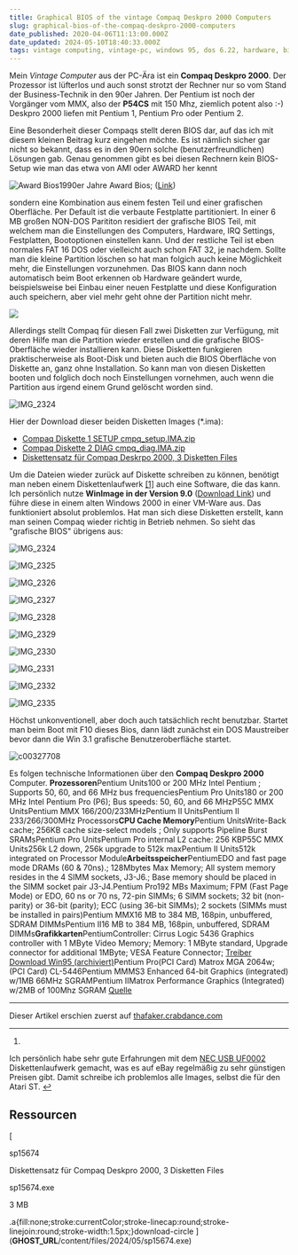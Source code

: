 ```yaml
---
title: Graphical BIOS of the vintage Compaq Deskpro 2000 Computers
slug: graphical-bios-of-the-compaq-deskpro-2000-computers
date_published: 2020-04-06T11:13:00.000Z
date_updated: 2024-05-10T18:40:33.000Z
tags: vintage computing, vintage-pc, windows 95, dos 6.22, hardware, bios, compaq deskpro 2000
---
```


Mein *Vintage Computer* aus der PC-Ära ist ein **Compaq Deskpro 2000**. Der Prozessor ist lüfterlos und auch sonst strotzt der Rechner nur so vom Stand der Business-Technik in den 90er Jahren. Der Pentium ist noch der Vorgänger vom MMX, also der **P54CS** mit 150 Mhz, ziemlich potent also :-) Deskpro 2000 liefen mit Pentium 1, Pentium Pro oder Pentium 2.

Eine Besonderheit dieser Compaqs stellt deren BIOS dar, auf das ich mit diesem kleinen Beitrag kurz eingehen möchte. Es ist nämlich sicher gar nicht so bekannt, dass es in den 90ern solche (benutzerfreundlichen) Lösungen gab. Genau genommen gibt es bei diesen Rechnern kein BIOS-Setup wie man das etwa von AMI oder AWARD her kennt

![Award Bios](https://www.winhistory.de/more/486/bilder/award0.jpg)1990er Jahre Award Bios; ([Link](https://www.winhistory.de/more/486/bilder/award0.jpg))

sondern eine Kombination aus einem festen Teil und einer grafischen Oberfläche. Per Default ist die verbaute Festplatte partitioniert. In einer 6 MB großen NON-DOS Parititon residiert der grafische BIOS Teil, mit welchem man die Einstellungen des Computers, Hardware, IRQ Settings, Festplatten, Bootoptionen einstellen kann. Und der restliche Teil ist eben normales FAT 16 DOS oder vielleicht auch schon FAT 32, je nachdem. Sollte man die kleine Partition löschen so hat man folgich auch keine Möglichkeit mehr, die Einstellungen vorzunehmen. Das BIOS kann dann noch automatisch beim Boot erkennen ob Hardware geändert wurde, beispielsweise bei Einbau einer neuen Festplatte und diese Konfiguration auch speichern, aber viel mehr geht ohne der Partition nicht mehr.

![](__GHOST_URL__/content/images/2020/04/IMG_2335.JPG)

Allerdings stellt Compaq für diesen Fall zwei Disketten zur Verfügung, mit deren Hilfe man die Partition wieder erstellen und die grafische BIOS-Oberfläche wieder installieren kann. Diese Disketten funkgieren praktischerweise als Boot-Disk und bieten auch die BIOS Oberfläche von Diskette an, ganz ohne Installation. So kann man von diesen Disketten booten und folglich doch noch Einstellungen vornehmen, auch wenn die Partition aus irgend einem Grund gelöscht worden sind.

![IMG_2324](__GHOST_URL__/content/images/2020/04/IMG_2324.JPG)

Hier der Download dieser beiden Disketten Images (*.ima):

- [Compaq Diskette 1 SETUP cmpq_setup.IMA.zip](http://thafaker.crabdance.com/grav/news/das-bios-der-compaq-deskpro-computer/cmpq_setup.IMA.zip)
- [Compaq Diskette 2 DIAG cmpq_diag.IMA.zip](http://thafaker.crabdance.com/grav/news/das-bios-der-compaq-deskpro-computer/cmpq_diag.IMA.zip)
- [Diskettensatz für Compaq Deskrpo 2000, 3 Disketten Files](__GHOST_URL__/content/files/2024/05/sp15674.exe)

Um die Dateien wieder zurück auf Diskette schreiben zu können, benötigt man neben einem Diskettenlaufwerk [[1]](#fn1) auch eine Software, die das kann. Ich persönlich nutze **WinImage in der Version 9.0** ([Download Link](http://www.winimage.com/download.htm)) und führe diese in einem alten Windows 2000 in einer VM-Ware aus. Das funktioniert absolut problemlos. Hat man sich diese Disketten erstellt, kann man seinen Compaq wieder richtig in Betrieb nehmen. So sieht das "grafische BIOS" übrigens aus:

![IMG_2324](__GHOST_URL__/content/images/2020/04/IMG_2324.JPG)

![IMG_2325](__GHOST_URL__/content/images/2020/04/IMG_2325.JPG)

![IMG_2326](__GHOST_URL__/content/images/2020/04/IMG_2326.JPG)

![IMG_2327](__GHOST_URL__/content/images/2020/04/IMG_2327.JPG)

![IMG_2328](__GHOST_URL__/content/images/2020/04/IMG_2328.JPG)

![IMG_2329](__GHOST_URL__/content/images/2020/04/IMG_2329.JPG)

![IMG_2330](__GHOST_URL__/content/images/2020/04/IMG_2330.JPG)

![IMG_2331](__GHOST_URL__/content/images/2020/04/IMG_2331.JPG)

![IMG_2332](__GHOST_URL__/content/images/2020/04/IMG_2332.JPG)

![IMG_2335](__GHOST_URL__/content/images/2020/04/IMG_2335.JPG)

Höchst unkonventionell, aber doch auch tatsächlich recht benutzbar. Startet man beim Boot mit F10 dieses Bios, dann lädt zunächst ein DOS Maustreiber bevor dann die Win 3.1 grafische Benutzeroberfläche startet.

![c00327708](__GHOST_URL__/content/images/2020/04/c00327708.jpg)

Es folgen technische Informationen über den **Compaq Deskpro 2000** Computer.
**Prozessoren**Pentium Units100 or 200 MHz Intel Pentium ; Supports 50, 60, and 66 MHz bus frequenciesPentium Pro Units180 or 200 MHz Intel Pentium Pro (P6); Bus speeds: 50, 60, and 66 MHzP55C MMX UnitsPentium MMX 166/200/233MHzPentium II UnitsPentium II 233/266/300MHz Processors**CPU Cache Memory**Pentium UnitsWrite-Back cache; 256KB cache size-select models ; Only supports Pipeline Burst SRAMsPentium Pro UnitsPentium Pro internal L2 cache: 256 KBP55C MMX Units256k L2 down, 256k upgrade to 512k maxPentium II Units512k integrated on Processor Module**Arbeitsspeicher**PentiumEDO and fast page mode DRAMs (60 & 70ns).; 128Mbytes Max Memory; All system memory resides in the 4 SIMM sockets, J3-J6.; Base memory should be placed in the SIMM socket pair J3-J4.Pentium Pro192 MBs Maximum; FPM (Fast Page Mode) or EDO, 60 ns or 70 ns, 72-pin SIMMs; 6 SIMM sockets; 32 bit (non-parity) or 36-bit (parity); ECC (using 36-bit SIMMs); 2 sockets (SIMMs must be installed in pairs)Pentium MMX16 MB to 384 MB, 168pin, unbuffered, SDRAM DIMMsPentium II16 MB to 384 MB, 168pin, unbuffered, SDRAM DIMMs**Grafikkarten**PentiumController: Cirrus Logic 5436 Graphics controller with 1 MByte Video Memory; Memory: 1 MByte standard, Upgrade connector for additional 1MByte; VESA Feature Connector;
[Treiber Download Win95 (archiviert)](http://web.archive.org/web/20170923154038/http://treiber.de/download-treiber/Cirrus%20Logic/CL-GD-5436/)Pentium Pro(PCI Card) Matrox MGA 2064w; (PCI Card) CL-5446Pentium MMMS3 Enhanced 64-bit Graphics (integrated) w/1MB 66MHz SGRAMPentium IIMatrox Performance Graphics (Integrated) w/2MB of 100Mhz SGRAM
[Quelle](https://support.hp.com/in-en/document/c00327707)

---

Dieser Artikel erschien zuerst auf [thafaker.crabdance.com](http://thafaker.crabdance.com/grav/news/das-bios-der-compaq-deskpro-computer)

---

1. 
Ich persönlich habe sehr gute Erfahrungen mit dem [NEC USB UF0002](https://www.google.com/search?q=NEC-USB-Diskettenlaufwerk-UF0002&amp;tbm=isch&amp;hl=de&amp;ved=2ahUKEwjP866Ins_oAhWEuKQKHYLvBDAQBXoECAEQIA&amp;biw=1259&amp;bih=987) Diskettenlaufwerk gemacht, was es auf eBay regelmäßig zu sehr günstigen Preisen gibt. Damit schreibe ich problemlos alle Images, selbst die für den Atari ST. [↩︎](#fnref1)

## Ressourcen

[

sp15674

Diskettensatz für Compaq Deskpro 2000, 3 Disketten Files

sp15674.exe

3 MB

.a{fill:none;stroke:currentColor;stroke-linecap:round;stroke-linejoin:round;stroke-width:1.5px;}download-circle
](__GHOST_URL__/content/files/2024/05/sp15674.exe)

